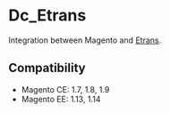 Dc_Etrans
==========
Integration between Magento and [Etrans](http://www.etrans.com.ar/).

Compatibility
-------------
- Magento CE: 1.7, 1.8, 1.9
- Magento EE: 1.13, 1.14